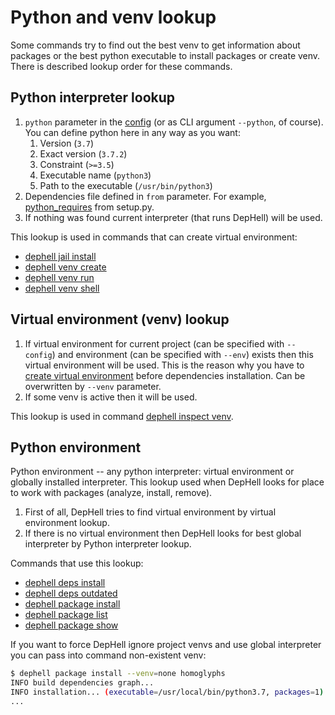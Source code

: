 # Python and venv lookup

Some commands try to find out the best venv to get information about packages or the best python executable to install packages or create venv. There is described lookup order for these commands.

## Python interpreter lookup

1. `python` parameter in the [config](config) (or as CLI argument `--python`, of course). You can define python here in any way as you want:
    1. Version (`3.7`)
    1. Exact version (`3.7.2`)
    1. Constraint (`>=3.5`)
    1. Executable name (`python3`)
    1. Path to the executable (`/usr/bin/python3`)
1. Dependencies file defined in `from` parameter. For example, [python_requires](https://packaging.python.org/guides/distributing-packages-using-setuptools/#python-requires) from setup.py.
1. If nothing was found current interpreter (that runs DepHell) will be used.

This lookup is used in commands that can create virtual environment:

+ [dephell jail install](cmd-jail-install)
+ [dephell venv create](cmd-venv-create)
+ [dephell venv run](cmd-venv-run)
+ [dephell venv shell](cmd-venv-shell)

## Virtual environment (venv) lookup

1. If virtual environment for current project (can be specified with `--config`) and environment (can be specified with `--env`) exists then this virtual environment will be used. This is the reason why you have to [create virtual environment](cmd-venv-create) before dependencies installation. Can be overwritten by `--venv` parameter.
1. If some venv is active then it will be used.

This lookup is used in command [dephell inspect venv](cmd-inspect-venv).

## Python environment

Python environment -- any python interpreter: virtual environment or globally installed interpreter. This lookup used when DepHell looks for place to work with packages (analyze, install, remove).

1. First of all, DepHell tries to find virtual environment by virtual environment lookup.
1. If there is no virtual environment then DepHell looks for best global interpreter by Python interpreter lookup.

Commands that use this lookup:

+ [dephell deps install](cmd-deps-install)
+ [dephell deps outdated](cmd-deps-outdated)
+ [dephell package install](cmd-package-install)
+ [dephell package list](cmd-package-list)
+ [dephell package show](cmd-package-show)


If you want to force DepHell ignore project venvs and use global interpreter you can pass into command non-existent venv:

```bash
$ dephell package install --venv=none homoglyphs
INFO build dependencies graph...
INFO installation... (executable=/usr/local/bin/python3.7, packages=1)
...
```
